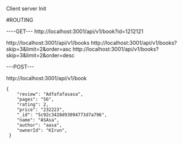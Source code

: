 Client server Init

#ROUTING

----GET---
http://localhost:3001/api/v1/book?id=1212121

http://localhost:3001/api/v1/books
http://localhost:3001/api/v1/books?skip=3&limit=2&order=asc
http://localhost:3001/api/v1/books?skip=3&limit=2&order=desc


---POST---

http://localhost:3001/api/v1/book

	{
        "review": "Adfafafasasa",
        "pages": "56",
        "rating": 2,
        "price": "232223",
        "_id": "5c92c3428d93094773d7a796",
        "name": "ASAsa",
        "author": "aasa",
        "ownerId": "KIrun",
     }